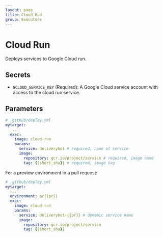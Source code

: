 ```yaml
---
layout: page
title: Cloud Run
group: Executors
---
```


# Cloud Run

Deploys services to Google Cloud run.

## Secrets

- `GCLOUD_SERVICE_KEY` (Required): A Google Cloud service account with access to
  the cloud run service.

## Parameters

```yaml
# .github/deploy.yml
mytarget:
  ...
  exec:
    image: cloud-run
    params:
      service: deliverybot # required, name of service
      image:
        repository: gcr.io/project/service # required, image name
        tag: {{short_sha}} # required, image tag
```

For a preview environment in a pull request:

```yaml
# .github/deploy.yml
mytarget:
  ...
  environment: pr{{pr}}
  exec:
    image: cloud-run
    params:
      service: deliverybot-{{pr}} # dynamic service name
      image:
        repository: gcr.io/project/service
        tag: {{short_sha}}
```
